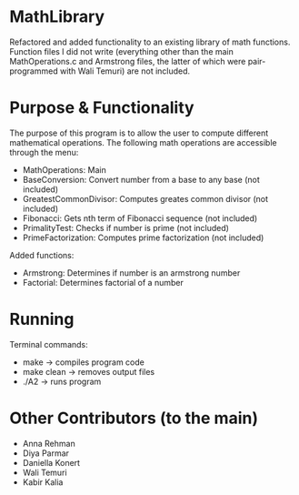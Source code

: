 # MathLibrary
Refactored and added functionality to an existing library of math functions. Function files I did not write (everything other than the main MathOperations.c and Armstrong files, the latter of which were pair-programmed with Wali Temuri) are not included.

# Purpose & Functionality
The purpose of this program is to allow the user to compute different mathematical operations.
The following math operations are accessible through the menu:
- MathOperations: Main 
- BaseConversion: Convert number from a base to any base (not included)
- GreatestCommonDivisor: Computes greates common divisor (not included)
- Fibonacci: Gets nth term of Fibonacci sequence (not included)
- PrimalityTest: Checks if number is prime (not included)
- PrimeFactorization: Computes prime factorization (not included)

Added functions:
- Armstrong: Determines if number is an armstrong number
- Factorial: Determines factorial of a number

# Running
Terminal commands:
- make -> compiles program code
- make clean -> removes output files
- ./A2 -> runs program

# Other Contributors (to the main)
- Anna Rehman
- Diya Parmar
- Daniella Konert
- Wali  Temuri
- Kabir Kalia
